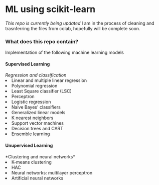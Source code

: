 # ML using scikit-learn

<i>This repo is currently being updated</i>
I am in the process of cleaning and trasnferring the files from colab, hopefully will be complete soon.

<h3> What does this repo contain?</h3>
<p>Implementation of the following machine learning models </p>

<h4> Supervised Learning </h4>
<i>Regression and classification</i>
<li>Linear and multiple linear regression </li>
<li>Polynomial regression </li>
<li>Least Square classifier (LSC)</li>
<li>Perceptron</li>
<li>Logistic regression </li>
<li>Naive Bayes' classifiers</li>
<li>Generalized linear models</li>
<li>K nearest neighbors</li>
<li>Support vector machines</li>
<li>Decision trees and CART</li>
<li>Ensemble learning</li>

<h4> Unupervised Learning </h4>
*Clustering and neural networks*
<li>K-means clustering </li>
<li>HAC </li>
<li>Neural networks: multilayer perceptron</li>
<li>Artificial neural networks
